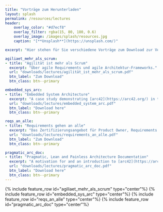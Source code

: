 ```yaml
---
title: "Vorträge zum Herunterladen"
layout: splash
permalink: /resources/lectures
header:
    overlay_color: "#d7ecf8"
    overlay_filter: rgba(15, 80, 180, 0.6)
    overlay_image: /images/splash/resources.jpg
    caption: "[**Unsplash**](https://unsplash.com/)"

excerpt: "Hier stehen für Sie verschiedene Vorträge zum Download zur Verfügung"

agiliaet_mehr_als_scrum:
- title: "Agilität ist mehr als Scrum"
  excerpt: "Über agile Requirements und agile Architektur-Frameworks."
  url: "downloads/lectures/agilität_ist_mehr_als_scrum.pdf"
  btn_label: "Zum Download"
  btn_class: btn--primary

embedded_sys_arc:
- title: "Embedded System Architecture"
  excerpt: "A case study demonstrating [arc42](https://arc42.org/) in the embedded world."
  url: "downloads/lectures/embedded_system_arc.pdf"
  btn_label: "Download here"
  btn_class: btn--primary

reqs_an_alle:
- title: "Requirements gehen an alle"
  excerpt: "Das Zertifizierungsangebot für Product Owner, Requirements Engineers und SW-Architects."
  url: "downloads/lectures/requirements_an_alle.pdf"
  btn_label: "Zum Download"
  btn_class: btn--primary

pragmatic_arc_doc:
- title: "Pragmatic, Lean and Painless Architecture Documentation"
  excerpt: "A motivation for and an introduction to [arc42](https://arc42.org/)."
  url: "downloads/lectures/pragmatic_arc_doc.pdf"
  btn_label: "Download here"
  btn_class: btn--primary
---
```


{% include feature_row id="agiliaet_mehr_als_scrum" type="center"%}
{% include feature_row id="embedded_sys_arc" type="center"%}
{% include feature_row id="reqs_an_alle" type="center"%}
{% include feature_row id="pragmatic_arc_doc" type="center"%}

